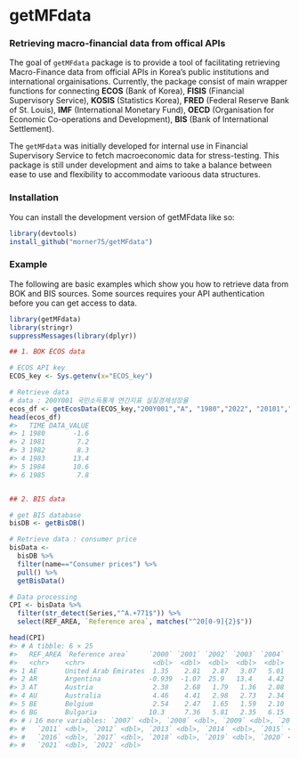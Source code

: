 
<!-- README.md is generated from README.Rmd. Please edit that file -->

# getMFdata

<!-- badges: start -->
<!-- badges: end -->

### Retrieving macro-financial data from offical APIs

The goal of `getMFdata` package is to provide a tool of facilitating
retrieving Macro-Finance data from official APIs in Korea’s public
institutions and international orgainisations. Currently, the package
consist of main wrapper functions for connecting **ECOS** (Bank of
Korea), **FISIS** (Financial Supervisory Service), **KOSIS** (Statistics
Korea), **FRED** (Federal Reserve Bank of St. Louis), **IMF**
(International Monetary Fund), **OECD** (Organisation for Economic
Co-operations and Development), **BIS** (Bank of International
Settlement).

The `getMFdata` was initially developed for internal use in Financial
Supervisory Service to fetch macroeconomic data for stress-testing. This
package is still under development and aims to take a balance between
ease to use and flexibility to accommodate varioous data structures.

### Installation

You can install the development version of getMFdata like so:

``` r
library(devtools)
install_github("morner75/getMFdata")
```

### Example

The following are basic examples which show you how to retrieve data
from BOK and BIS sources. Some sources requires your API authentication
before you can get access to data.

``` r
library(getMFdata)
library(stringr)
suppressMessages(library(dplyr))

## 1. BOK ECOS data

# ECOS API key
ECOS_key <- Sys.getenv(x="ECOS_key")

# Retrieve data 
# data : 200Y001 국민소득통계 연간지표 실질경제성장율
ecos_df <- getEcosData(ECOS_key,"200Y001","A", "1980","2022", "20101","?","?")
head(ecos_df)
#>   TIME DATA_VALUE
#> 1 1980       -1.6
#> 2 1981        7.2
#> 3 1982        8.3
#> 4 1983       13.4
#> 5 1984       10.6
#> 6 1985        7.8


## 2. BIS data

# get BIS database
bisDB <- getBisDB()  

# Retrieve data : consumer price
bisData <-        
  bisDB %>% 
  filter(name=="Consumer prices") %>% 
  pull() %>% 
  getBisData()

# Data processing 
CPI <- bisData %>% 
  filter(str_detect(Series,"^A.+771$")) %>% 
  select(REF_AREA, `Reference area`, matches("^20[0-9]{2}$"))

head(CPI)
#> # A tibble: 6 × 25
#>   REF_AREA `Reference area`     `2000` `2001` `2002` `2003` `2004` `2005` `2006`
#>   <chr>    <chr>                 <dbl>  <dbl>  <dbl>  <dbl>  <dbl>  <dbl>  <dbl>
#> 1 AE       United Arab Emirates  1.35    2.81   2.87   3.07   5.01   6.19   9.36
#> 2 AR       Argentina            -0.939  -1.07  25.9   13.4    4.42   9.64  10.9 
#> 3 AT       Austria               2.38    2.68   1.79   1.36   2.08   2.29   1.45
#> 4 AU       Australia             4.46    4.41   2.98   2.73   2.34   2.69   3.56
#> 5 BE       Belgium               2.54    2.47   1.65   1.59   2.10   2.78   1.79
#> 6 BG       Bulgaria             10.3     7.36   5.81   2.35   6.15   5.04   7.26
#> # ℹ 16 more variables: `2007` <dbl>, `2008` <dbl>, `2009` <dbl>, `2010` <dbl>,
#> #   `2011` <dbl>, `2012` <dbl>, `2013` <dbl>, `2014` <dbl>, `2015` <dbl>,
#> #   `2016` <dbl>, `2017` <dbl>, `2018` <dbl>, `2019` <dbl>, `2020` <dbl>,
#> #   `2021` <dbl>, `2022` <dbl>
```
